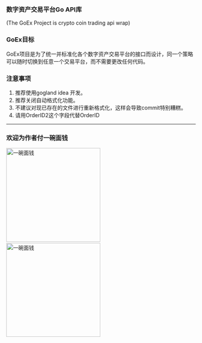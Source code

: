 ### 数字资产交易平台Go API库
(The GoEx Project is crypto coin trading api wrap)

### GoEx目标
GoEx项目是为了统一并标准化各个数字资产交易平台的接口而设计，同一个策略可以随时切换到任意一个交易平台，而不需要更改任何代码。

### 注意事项
1. 推荐使用gogland idea 开发。
2. 推荐关闭自动格式化功能。
3. 不建议对现已存在的文件进行重新格式化，这样会导致commit特别糟糕。
4. 请用OrderID2这个字段代替OrderID

-----------------

### 欢迎为作者付一碗面钱

<img src="https://raw.githubusercontent.com/marstau/GoEx/dev/wx_pay.JPG" width="250" alt="一碗面钱">&nbsp;&nbsp;&nbsp;<img src="https://raw.githubusercontent.com/marstau/GoEx/dev/IMG_1177.jpg" width="250" alt="一碗面钱">

